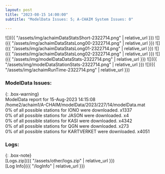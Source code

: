 ```yaml
---
layout: post
title: "2023-08-15 14:00:00"
subtitle: "ModelData Issues: 5; A-CHAIM System Issues: 0"

---
```


![]({{ "/assets/img/achaimDataStatsShort-2322714.png" | relative_url }})
![]({{ "/assets/img/achaimDataStatsLong00-2322714.png" | relative_url }})
![]({{ "/assets/img/achaimDataStatsLong01-2322714.png" | relative_url }})
![]({{ "/assets/img/achaimDataStatsLong02-2322714.png" | relative_url }})
![]({{ "/assets/img/modelDataDataStats-2322714.png" | relative_url }})
![]({{ "/assets/img/modelDataStationStats-2322714.png" | relative_url }})
![]({{ "/assets/img/achaimRunTime-2322714.png" | relative_url }})


### ModelData Issues:  
  
{: .box-warning}  
 ModelData report for 15-Aug-2023 14:15:08   
 /home2/achaim1/A-CHAIM/modelData/2023/227/14/modelData.mat   
 0% of all possible stations for IONO were downloaded. x1337   
 0% of all possible stations for JASON were downloaded. x4   
 0% of all possible stations for KASI were downloaded. x4342   
 0% of all possible stations for QGN were downloaded. x273   
 0% of all possible stations for KARTVERKET were downloaded. x4051   
  


### Logs:  
  
{: .box-note}  
[Logs.zip]({{ "/assets/other/logs.zip" | relative_url }})  
[Log Info]({{ "/logInfo" | relative_url }})  
